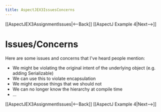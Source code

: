 ```yaml
---
title: AspectJEX3IssuesConcerns
---
```

[[AspectJEX3AssignmentIssues|<--Back]] [[AspectJ Example 4|Next-->]]

# Issues/Concerns
Here are some issues and concerns that I've heard people mention:
* We might be violating the original intent of the underlying object (e.g. adding Serializable)
* We can use this to violate encapsulation
* We might expose things that we should not
* We can no longer know the hierarchy at compile time
* ...

[[AspectJEX3AssignmentIssues|<--Back]] [[AspectJ Example 4|Next-->]]